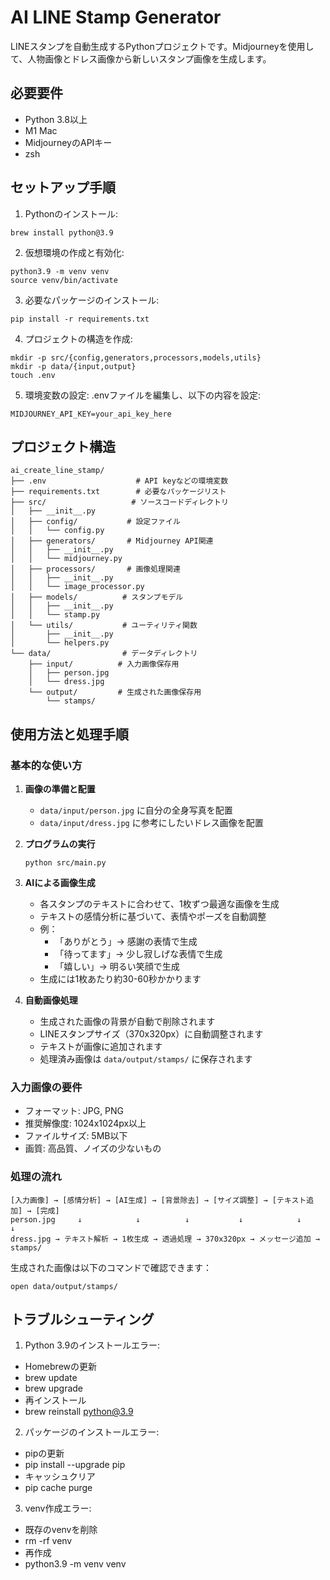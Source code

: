 # AI LINE Stamp Generator

LINEスタンプを自動生成するPythonプロジェクトです。Midjourneyを使用して、人物画像とドレス画像から新しいスタンプ画像を生成します。

## 必要要件

- Python 3.8以上
- M1 Mac
- MidjourneyのAPIキー
- zsh

## セットアップ手順

1. Pythonのインストール:
```
brew install python@3.9
```
2. 仮想環境の作成と有効化:
```
python3.9 -m venv venv
source venv/bin/activate
```
3. 必要なパッケージのインストール:
```
pip install -r requirements.txt
```
4. プロジェクトの構造を作成:
```
mkdir -p src/{config,generators,processors,models,utils}
mkdir -p data/{input,output}
touch .env
```
5. 環境変数の設定:
.envファイルを編集し、以下の内容を設定:
```
MIDJOURNEY_API_KEY=your_api_key_here
```
## プロジェクト構造
```
ai_create_line_stamp/
├── .env                    # API keyなどの環境変数
├── requirements.txt        # 必要なパッケージリスト
├── src/                   # ソースコードディレクトリ
│   ├── __init__.py
│   ├── config/           # 設定ファイル
│   │   └── config.py
│   ├── generators/       # Midjourney API関連
│   │   ├── __init__.py
│   │   └── midjourney.py
│   ├── processors/       # 画像処理関連
│   │   ├── __init__.py
│   │   └── image_processor.py
│   ├── models/          # スタンプモデル
│   │   ├── __init__.py
│   │   └── stamp.py
│   └── utils/           # ユーティリティ関数
│       ├── __init__.py
│       └── helpers.py
└── data/                # データディレクトリ
    ├── input/          # 入力画像保存用
    │   ├── person.jpg
    │   └── dress.jpg
    └── output/         # 生成された画像保存用
        └── stamps/
```
## 使用方法と処理手順

### 基本的な使い方

1. **画像の準備と配置**
   - `data/input/person.jpg` に自分の全身写真を配置
   - `data/input/dress.jpg` に参考にしたいドレス画像を配置

2. **プログラムの実行**
   ```
   python src/main.py
   ```

3. **AIによる画像生成**
   - 各スタンプのテキストに合わせて、1枚ずつ最適な画像を生成
   - テキストの感情分析に基づいて、表情やポーズを自動調整
   - 例：
     - 「ありがとう」→ 感謝の表情で生成
     - 「待ってます」→ 少し寂しげな表情で生成
     - 「嬉しい」→ 明るい笑顔で生成
   - 生成には1枚あたり約30-60秒かかります

4. **自動画像処理**
   - 生成された画像の背景が自動で削除されます
   - LINEスタンプサイズ（370x320px）に自動調整されます
   - テキストが画像に追加されます
   - 処理済み画像は `data/output/stamps/` に保存されます

### 入力画像の要件

- フォーマット: JPG, PNG
- 推奨解像度: 1024x1024px以上
- ファイルサイズ: 5MB以下
- 画質: 高品質、ノイズの少ないもの

### 処理の流れ
```
[入力画像] → [感情分析] → [AI生成] → [背景除去] → [サイズ調整] → [テキスト追加] → [完成]
person.jpg     ↓            ↓          ↓           ↓            ↓             ↓
dress.jpg → テキスト解析 → 1枚生成 → 透過処理 → 370x320px → メッセージ追加 → stamps/
```

生成された画像は以下のコマンドで確認できます：
```
open data/output/stamps/
```

## トラブルシューティング

1. Python 3.9のインストールエラー:
- Homebrewの更新
- brew update
- brew upgrade
- 再インストール
- brew reinstall python@3.9

2. パッケージのインストールエラー:
- pipの更新
- pip install --upgrade pip
- キャッシュクリア
- pip cache purge

3. venv作成エラー:
- 既存のvenvを削除
- rm -rf venv
- 再作成
- python3.9 -m venv venv

